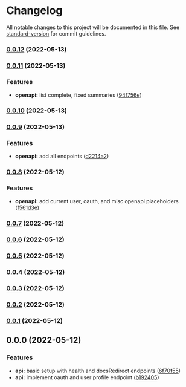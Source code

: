 # Changelog

All notable changes to this project will be documented in this file. See [standard-version](https://github.com/conventional-changelog/standard-version) for commit guidelines.

### [0.0.12](https://github.com/eyzi/plurk-api/compare/v0.0.11...v0.0.12) (2022-05-13)

### [0.0.11](https://github.com/eyzi/plurk-api/compare/v0.0.10...v0.0.11) (2022-05-13)


### Features

* **openapi:** list complete, fixed summaries ([94f756e](https://github.com/eyzi/plurk-api/commit/94f756e1620f7c938187f7f6aec74f259d4862e0))

### [0.0.10](https://github.com/eyzi/plurk-api/compare/v0.0.9...v0.0.10) (2022-05-13)

### [0.0.9](https://github.com/eyzi/plurk-api/compare/v0.0.8...v0.0.9) (2022-05-13)


### Features

* **openapi:** add all endpoints ([d2214a2](https://github.com/eyzi/plurk-api/commit/d2214a21bb728f9c28265479401e7136899e35a8))

### [0.0.8](https://github.com/eyzi/plurk-api/compare/v0.0.7...v0.0.8) (2022-05-12)


### Features

* **openapi:** add current user, oauth, and misc openapi placeholders ([f561d3e](https://github.com/eyzi/plurk-api/commit/f561d3ee541ab61b62fe9ee6f1c69c6394c829bd))

### [0.0.7](https://github.com/eyzi/plurk-api/compare/v0.0.6...v0.0.7) (2022-05-12)

### [0.0.6](https://github.com/eyzi/plurk-api/compare/v0.0.5...v0.0.6) (2022-05-12)

### [0.0.5](https://github.com/eyzi/plurk-api/compare/v0.0.4...v0.0.5) (2022-05-12)

### [0.0.4](https://github.com/eyzi/plurk-api/compare/v0.0.3...v0.0.4) (2022-05-12)

### [0.0.3](https://github.com/eyzi/plurk-api/compare/v0.0.2...v0.0.3) (2022-05-12)

### [0.0.2](https://github.com/eyzi/plurk-api/compare/v0.0.1...v0.0.2) (2022-05-12)

### [0.0.1](https://github.com/eyzi/plurk-api/compare/v0.0.0...v0.0.1) (2022-05-12)

## 0.0.0 (2022-05-12)


### Features

* **api:** basic setup with health and docsRedirect endpoints ([6f70f55](https://github.com/eyzi/plurk-api/commit/6f70f5596de505c4e4231a90453b9536fc5f4a55))
* **api:** implement oauth and user profile endpoint ([b192405](https://github.com/eyzi/plurk-api/commit/b1924058f20eb5dff4d0fbdd8b83213af10bc864))
